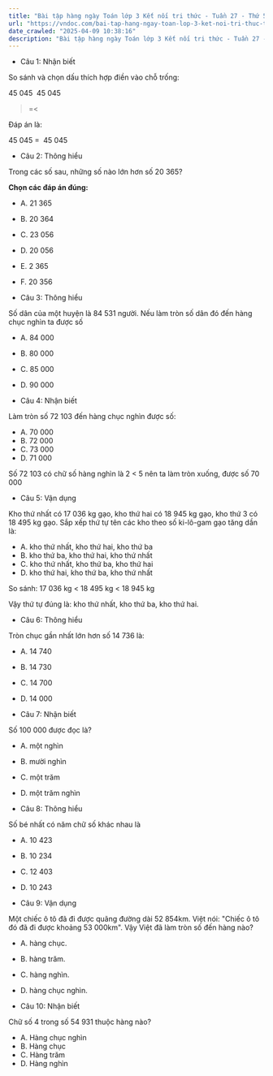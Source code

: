 ```yaml
---
title: "Bài tập hàng ngày Toán lớp 3 Kết nối tri thức - Tuần 27 - Thứ 5 gồm các câu hỏi tổng hợp nội dung trong bài Luyện tập chung trang 66 được học ở Tuần 27 trong chương trình Toán lớp 3 Tập 2 Kết nối tri thức."
url: "https://vndoc.com/bai-tap-hang-ngay-toan-lop-3-ket-noi-tri-thuc-tuan-27-thu-5-339288"
date_crawled: "2025-04-09 10:38:16"
description: "Bài tập hàng ngày Toán lớp 3 Kết nối tri thức - Tuần 27 - Thứ 5 gồm các câu hỏi tổng hợp nội dung trong bài Luyện tập chung trang 66 được học ở Tuần 27 trong chương trình Toán lớp 3 Tập 2 Kết nối tri thức."
---
```


* Câu 1:  Nhận biết

So sánh và chọn dấu thích hợp điền vào chỗ trống:

45 045   45 045

>=<

Đáp án là:

45 045 =  45 045

* Câu 2:  Thông hiểu

Trong các số sau, những số nào lớn hơn số 20 365?

**Chọn các đáp án đúng:**

  * A. 21 365 
  * B. 20 364 
  * C. 23 056 
  * D. 20 056 
  * E. 2 365 
  * F. 20 356 



* Câu 3:  Thông hiểu

Số dân của một huyện là 84 531 người. Nếu làm tròn số dân đó đến hàng chục nghìn ta được số

  * A. 84 000 
  * B. 80 000 
  * C. 85 000 
  * D. 90 000 



* Câu 4:  Nhận biết

Làm tròn số 72 103 đến hàng chục nghìn được số:

  * A. 70 000 
  * B. 72 000 
  * C. 73 000 
  * D. 71 000 



Số 72 103 có chữ số hàng nghìn là 2 < 5 nên ta làm tròn xuống, được số 70 000

* Câu 5:  Vận dụng

Kho thứ nhất có 17 036 kg gạo, kho thứ hai có 18 945 kg gạo, kho thứ 3 có 18 495 kg gạo. Sắp xếp thứ tự tên các kho theo số ki-lô-gam gạo tăng dần là:

  * A. kho thứ nhất, kho thứ hai, kho thứ ba 
  * B. kho thứ ba, kho thứ hai, kho thứ nhất 
  * C. kho thứ nhất, kho thứ ba, kho thứ hai 
  * D. kho thứ hai, kho thứ ba, kho thứ nhất 



So sánh: 17 036 kg < 18 495 kg < 18 945 kg

Vậy thứ tự đúng là: kho thứ nhất, kho thứ ba, kho thứ hai.

* Câu 6:  Thông hiểu

Tròn chục gần nhất lớn hơn số 14 736 là:

  * A. 14 740 
  * B. 14 730 
  * C. 14 700 
  * D. 14 000 



* Câu 7:  Nhận biết

Số 100 000 được đọc là?

  * A. một nghìn 
  * B. mười nghìn 
  * C. một trăm 
  * D. một trăm nghìn 



* Câu 8:  Thông hiểu

Số bé nhất có năm chữ số khác nhau là

  * A. 10 423 
  * B. 10 234 
  * C. 12 403 
  * D. 10 243 



* Câu 9:  Vận dụng

Một chiếc ô tô đã đi được quãng đường dài 52 854km. Việt nói: "Chiếc ô tô đó đã đi được khoảng 53 000km". Vậy Việt đã làm tròn số đến hàng nào?

  * A. hàng chục. 
  * B. hàng trăm. 
  * C. hàng nghìn. 
  * D. hàng chục nghìn. 



* Câu 10:  Nhận biết

Chữ số 4 trong số 54 931 thuộc hàng nào?

  * A. Hàng chục nghìn 
  * B. Hàng chục 
  * C. Hàng trăm 
  * D. Hàng nghìn 


